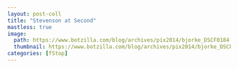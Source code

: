 ```yaml
---
layout: post-coll
title: "Stevenson at Second"
mastless: true
image:
  path: https://www.botzilla.com/blog/archives/pix2014/bjorke_DSCF0184.jpg
  thumbnail: https://www.botzilla.com/blog/archives/pix2014/bjorke_DSCF0184.jpg
categories: [fStop]
---
```



